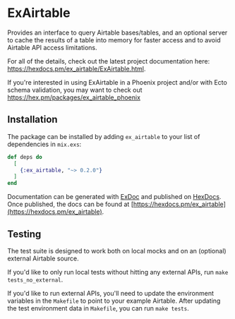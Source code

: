 # ExAirtable

Provides an interface to query Airtable bases/tables, and an optional server to cache the results of a table into memory for faster access and to avoid Airtable API access limitations.

For all of the details, check out the latest project documentation here: <https://hexdocs.pm/ex_airtable/ExAirtable.html>.

If you're interested in using ExAirtable in a Phoenix project and/or with Ecto schema validation, you may want to check out <https://hex.pm/packages/ex_airtable_phoenix>

## Installation

The package can be installed by adding `ex_airtable` to your list of dependencies in `mix.exs`:

```elixir
def deps do
  [
    {:ex_airtable, "~> 0.2.0"}
  ]
end
```

Documentation can be generated with [ExDoc](https://github.com/elixir-lang/ex_doc)
and published on [HexDocs](https://hexdocs.pm). Once published, the docs can
be found at [https://hexdocs.pm/ex_airtable](https://hexdocs.pm/ex_airtable).

## Testing

The test suite is designed to work both on local mocks and on an (optional) external Airtable source.

If you'd like to only run local tests without hitting any external APIs, run `make tests_no_external`.

If you'd like to run external APIs, you'll need to update the environment variables in the `Makefile` to point to your example Airtable.  After updating the test environment data in `Makefile`, you can run `make tests`.
